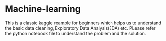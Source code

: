 # Machine-learning

This is a classic kaggle example for beginners which helps us to understand the basic data cleaning, Exploratory Data Analysis(EDA)
etc. PLease refer the python notebook file to understand the problem and the solution.

